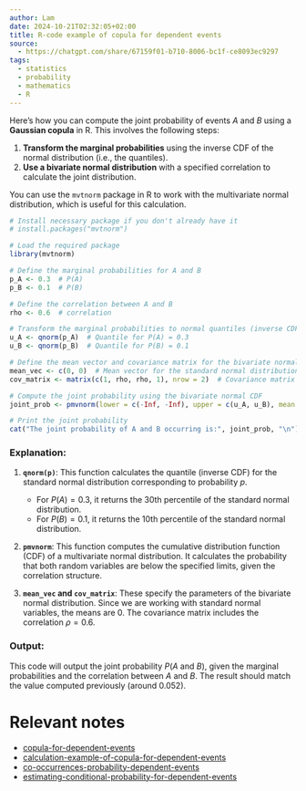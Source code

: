 ```yaml
---
author: Lam
date: 2024-10-21T02:32:05+02:00
title: R-code example of copula for dependent events
source:
  - https://chatgpt.com/share/67159f01-b710-8006-bc1f-ce8093ec9297
tags:
  - statistics
  - probability
  - mathematics
  - R
---
```


Here’s how you can compute the joint probability of events $A$ and $B$ using a **Gaussian copula** in R. This involves the following steps:

1. **Transform the marginal probabilities** using the inverse CDF of the normal distribution (i.e., the quantiles).
2. **Use a bivariate normal distribution** with a specified correlation to calculate the joint distribution.

You can use the `mvtnorm` package in R to work with the multivariate normal distribution, which is useful for this calculation.

```r
# Install necessary package if you don't already have it
# install.packages("mvtnorm")

# Load the required package
library(mvtnorm)

# Define the marginal probabilities for A and B
p_A <- 0.3  # P(A)
p_B <- 0.1  # P(B)

# Define the correlation between A and B
rho <- 0.6  # correlation

# Transform the marginal probabilities to normal quantiles (inverse CDF of the normal distribution)
u_A <- qnorm(p_A)  # Quantile for P(A) = 0.3
u_B <- qnorm(p_B)  # Quantile for P(B) = 0.1

# Define the mean vector and covariance matrix for the bivariate normal distribution
mean_vec <- c(0, 0)  # Mean vector for the standard normal distribution
cov_matrix <- matrix(c(1, rho, rho, 1), nrow = 2)  # Covariance matrix with correlation rho

# Compute the joint probability using the bivariate normal CDF
joint_prob <- pmvnorm(lower = c(-Inf, -Inf), upper = c(u_A, u_B), mean = mean_vec, sigma = cov_matrix)

# Print the joint probability
cat("The joint probability of A and B occurring is:", joint_prob, "\n")
```

### Explanation:
1. **`qnorm(p)`**: This function calculates the quantile (inverse CDF) for the standard normal distribution corresponding to probability $p$.
   - For $P(A) = 0.3$, it returns the 30th percentile of the standard normal distribution.
   - For $P(B) = 0.1$, it returns the 10th percentile of the standard normal distribution.
   
2. **`pmvnorm`**: This function computes the cumulative distribution function (CDF) of a multivariate normal distribution. It calculates the probability that both random variables are below the specified limits, given the correlation structure.

3. **`mean_vec` and `cov_matrix`**: These specify the parameters of the bivariate normal distribution. Since we are working with standard normal variables, the means are 0. The covariance matrix includes the correlation $\rho = 0.6$.

### Output:
This code will output the joint probability $P(A \text{ and } B)$, given the marginal probabilities and the correlation between $A$ and $B$. The result should match the value computed previously (around 0.052).

# Relevant notes

- [copula-for-dependent-events](Resources/copula-for-dependent-events.md)
- [calculation-example-of-copula-for-dependent-events](Resources/calculation-example-of-copula-for-dependent-events.md)
- [co-occurrences-probability-dependent-events](Resources/co-occurrences-probability-dependent-events.md)
- [estimating-conditional-probability-for-dependent-events](Resources/estimating-conditional-probability-for-dependent-events.md)
